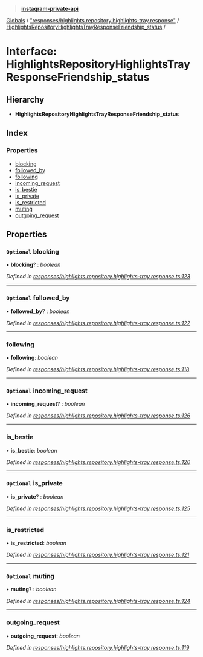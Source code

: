 > **[instagram-private-api](../README.md)**

[Globals](../README.md) / ["responses/highlights.repository.highlights-tray.response"](../modules/_responses_highlights_repository_highlights_tray_response_.md) / [HighlightsRepositoryHighlightsTrayResponseFriendship_status](_responses_highlights_repository_highlights_tray_response_.highlightsrepositoryhighlightstrayresponsefriendship_status.md) /

# Interface: HighlightsRepositoryHighlightsTrayResponseFriendship_status

## Hierarchy

* **HighlightsRepositoryHighlightsTrayResponseFriendship_status**

## Index

### Properties

* [blocking](_responses_highlights_repository_highlights_tray_response_.highlightsrepositoryhighlightstrayresponsefriendship_status.md#optional-blocking)
* [followed_by](_responses_highlights_repository_highlights_tray_response_.highlightsrepositoryhighlightstrayresponsefriendship_status.md#optional-followed_by)
* [following](_responses_highlights_repository_highlights_tray_response_.highlightsrepositoryhighlightstrayresponsefriendship_status.md#following)
* [incoming_request](_responses_highlights_repository_highlights_tray_response_.highlightsrepositoryhighlightstrayresponsefriendship_status.md#optional-incoming_request)
* [is_bestie](_responses_highlights_repository_highlights_tray_response_.highlightsrepositoryhighlightstrayresponsefriendship_status.md#is_bestie)
* [is_private](_responses_highlights_repository_highlights_tray_response_.highlightsrepositoryhighlightstrayresponsefriendship_status.md#optional-is_private)
* [is_restricted](_responses_highlights_repository_highlights_tray_response_.highlightsrepositoryhighlightstrayresponsefriendship_status.md#is_restricted)
* [muting](_responses_highlights_repository_highlights_tray_response_.highlightsrepositoryhighlightstrayresponsefriendship_status.md#optional-muting)
* [outgoing_request](_responses_highlights_repository_highlights_tray_response_.highlightsrepositoryhighlightstrayresponsefriendship_status.md#outgoing_request)

## Properties

### `Optional` blocking

• **blocking**? : *boolean*

*Defined in [responses/highlights.repository.highlights-tray.response.ts:123](https://github.com/dilame/instagram-private-api/blob/173bc62/src/responses/highlights.repository.highlights-tray.response.ts#L123)*

___

### `Optional` followed_by

• **followed_by**? : *boolean*

*Defined in [responses/highlights.repository.highlights-tray.response.ts:122](https://github.com/dilame/instagram-private-api/blob/173bc62/src/responses/highlights.repository.highlights-tray.response.ts#L122)*

___

###  following

• **following**: *boolean*

*Defined in [responses/highlights.repository.highlights-tray.response.ts:118](https://github.com/dilame/instagram-private-api/blob/173bc62/src/responses/highlights.repository.highlights-tray.response.ts#L118)*

___

### `Optional` incoming_request

• **incoming_request**? : *boolean*

*Defined in [responses/highlights.repository.highlights-tray.response.ts:126](https://github.com/dilame/instagram-private-api/blob/173bc62/src/responses/highlights.repository.highlights-tray.response.ts#L126)*

___

###  is_bestie

• **is_bestie**: *boolean*

*Defined in [responses/highlights.repository.highlights-tray.response.ts:120](https://github.com/dilame/instagram-private-api/blob/173bc62/src/responses/highlights.repository.highlights-tray.response.ts#L120)*

___

### `Optional` is_private

• **is_private**? : *boolean*

*Defined in [responses/highlights.repository.highlights-tray.response.ts:125](https://github.com/dilame/instagram-private-api/blob/173bc62/src/responses/highlights.repository.highlights-tray.response.ts#L125)*

___

###  is_restricted

• **is_restricted**: *boolean*

*Defined in [responses/highlights.repository.highlights-tray.response.ts:121](https://github.com/dilame/instagram-private-api/blob/173bc62/src/responses/highlights.repository.highlights-tray.response.ts#L121)*

___

### `Optional` muting

• **muting**? : *boolean*

*Defined in [responses/highlights.repository.highlights-tray.response.ts:124](https://github.com/dilame/instagram-private-api/blob/173bc62/src/responses/highlights.repository.highlights-tray.response.ts#L124)*

___

###  outgoing_request

• **outgoing_request**: *boolean*

*Defined in [responses/highlights.repository.highlights-tray.response.ts:119](https://github.com/dilame/instagram-private-api/blob/173bc62/src/responses/highlights.repository.highlights-tray.response.ts#L119)*